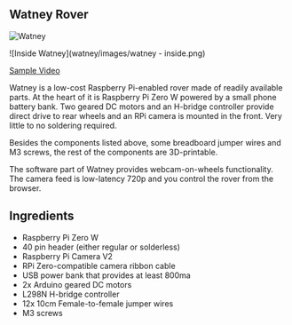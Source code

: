 Watney Rover
------------
![Watney](watney/images/watney.png)


![Inside Watney](watney/images/watney - inside.png)


[Sample Video](https://i.imgur.com/vydmPej.gifv)

Watney is a low-cost Raspberry Pi-enabled rover made of readily available parts. At the heart of it is
Raspberry Pi Zero W powered by a small phone battery bank. Two geared DC motors and an H-bridge controller
provide direct drive to rear wheels and an RPi camera is mounted in the front.
Very little to no soldering required.


Besides the components listed above, some breadboard jumper wires and M3
screws, the rest of the components are 3D-printable.

The software part of Watney provides webcam-on-wheels functionality. The camera feed is low-latency 720p and you control the rover from the browser.


Ingredients
------------


* Raspberry Pi Zero W
* 40 pin header (either regular or solderless)
* Raspberry Pi Camera V2
* RPi Zero-compatible camera ribbon cable
* USB power bank that provides at least 800ma
* 2x Arduino geared DC motors
* L298N H-bridge controller
* 12x 10cm Female-to-female jumper wires
* M3 screws
